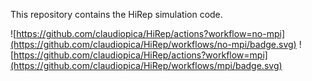 This repository contains the HiRep simulation code.

![https://github.com/claudiopica/HiRep/actions?workflow=no-mpi](https://github.com/claudiopica/HiRep/workflows/no-mpi/badge.svg)
![https://github.com/claudiopica/HiRep/actions?workflow=mpi](https://github.com/claudiopica/HiRep/workflows/mpi/badge.svg)

